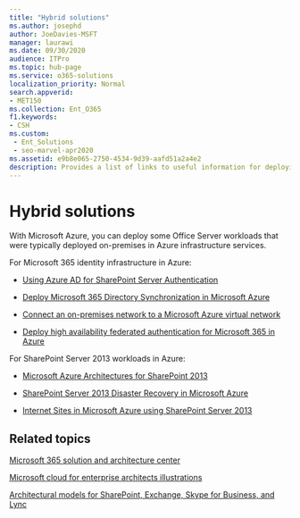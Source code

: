 ```yaml
---
title: "Hybrid solutions"
ms.author: josephd
author: JoeDavies-MSFT
manager: laurawi
ms.date: 09/30/2020
audience: ITPro
ms.topic: hub-page
ms.service: o365-solutions
localization_priority: Normal
search.appverid:
- MET150
ms.collection: Ent_O365
f1.keywords:
- CSH
ms.custom: 
 - Ent_Solutions
 - seo-marvel-apr2020
ms.assetid: e9b8e065-2750-4534-9d39-aafd51a2a4e2
description: Provides a list of links to useful information for deploying Office Server workloads in Microsoft Azure.
---
```


# Hybrid solutions

With Microsoft Azure, you can deploy some Office Server workloads that were typically deployed on-premises in Azure infrastructure services.
  
For Microsoft 365 identity infrastructure in Azure:

- [Using Azure AD for SharePoint Server Authentication](using-azure-ad-for-sharepoint-server-authentication.md)

- [Deploy Microsoft 365 Directory Synchronization in Microsoft Azure](deploy-microsoft-365-directory-synchronization-dirsync-in-microsoft-azure.md)
  
- [Connect an on-premises network to a Microsoft Azure virtual network](connect-an-on-premises-network-to-a-microsoft-azure-virtual-network.md)
    
- [Deploy high availability federated authentication for Microsoft 365 in Azure](deploy-high-availability-federated-authentication-for-microsoft-365-in-azure.md)
    
For SharePoint Server 2013 workloads in Azure:
  
- [Microsoft Azure Architectures for SharePoint 2013](microsoft-azure-architectures-for-sharepoint-2013.md)
    
- [SharePoint Server 2013 Disaster Recovery in Microsoft Azure](sharepoint-server-2013-disaster-recovery-in-microsoft-azure.md)
    
- [Internet Sites in Microsoft Azure using SharePoint Server 2013](internet-sites-in-microsoft-azure-using-sharepoint-server-2013.md)
  
  
## Related topics

[Microsoft 365 solution and architecture center](../solutions/solution-architecture-center.md)
  
[Microsoft cloud for enterprise architects illustrations](../solutions/cloud-architecture-models.md)
  
[Architectural models for SharePoint, Exchange, Skype for Business, and Lync](architectural-models-for-sharepoint-exchange-skype-for-business-and-lync.md)
